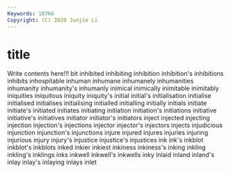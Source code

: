 ```yaml
---
Keywords: 18766
Copyright: (C) 2020 Junjie Li
---
```


# title

Write contents here!!!
bit 
inhibited 
inhibiting
inhibition 
inhibition's 
inhibitions 
inhibits 
inhospitable 
inhuman 
inhumane 
inhumanely 
inhumanities 
inhumanity
inhumanity's 
inhumanly 
inimical 
inimically 
inimitable 
inimitably 
iniquities 
iniquitous 
iniquity 
iniquity's
initial 
initial's 
initialisation 
initialise 
initialised 
initialises 
initialising 
initialled 
initialling 
initially
initials 
initiate 
initiate's 
initiated 
initiates 
initiating 
initiation 
initiation's 
initiations 
initiative
initiative's 
initiatives 
initiator 
initiator's 
initiators 
inject 
injected 
injecting 
injection 
injection's
injections 
injector 
injector's 
injectors 
injects 
injudicious 
injunction 
injunction's 
injunctions 
injure
injured 
injures 
injuries 
injuring 
injurious 
injury 
injury's 
injustice 
injustice's 
injustices
ink 
ink's 
inkblot 
inkblot's 
inkblots 
inked 
inkier 
inkiest 
inkiness 
inkiness's
inking 
inkling 
inkling's 
inklings 
inks 
inkwell 
inkwell's 
inkwells 
inky 
inlaid
inland 
inland's 
inlay 
inlay's 
inlaying 
inlays 
inlet 
